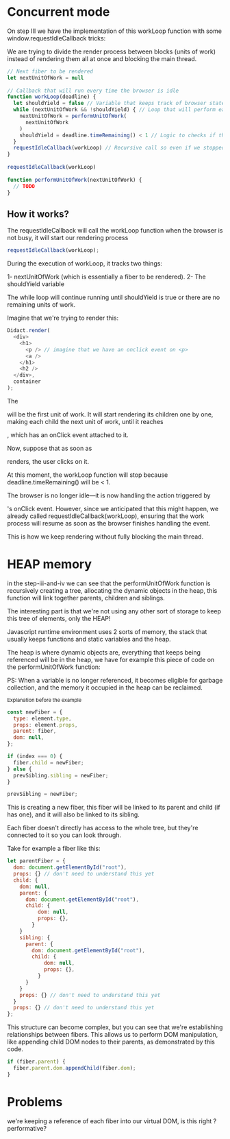 # Concurrent mode

On step III we have the implementation of this workLoop function with some window.requestIdleCallback tricks:

We are trying to divide the render process between blocks (units of work) instead of rendering them all at once and blocking the main thread.

```js
// Next fiber to be rendered
let nextUnitOfWork = null
​
// Callback that will run every time the browser is idle
function workLoop(deadline) {
  let shouldYield = false // Variable that keeps track of browser state
  while (nextUnitOfWork && !shouldYield) { // Loop that will perform each unit of work
    nextUnitOfWork = performUnitOfWork(
      nextUnitOfWork
    )
    shouldYield = deadline.timeRemaining() < 1 // Logic to checks if the browser's idle time is over
  }
  requestIdleCallback(workLoop) // Recursive call so even if we stopped performing work units, as soon as the browser is idle again, we're ready to get back into work
}
​
requestIdleCallback(workLoop)
​
function performUnitOfWork(nextUnitOfWork) {
  // TODO
}
```

## How it works?

The requestIdleCallback will call the workLoop function when the browser is not busy, it will start our rendering process

```js
requestIdleCallback(workLoop);
```

During the execution of workLoop, it tracks two things:

1- nextUnitOfWork (which is essentially a fiber to be rendered).
2- The shouldYield variable

The while loop will continue running until shouldYield is true or there are no remaining units of work.

Imagine that we're trying to render this:

```js
Didact.render(
  <div>
    <h1>
      <p /> // imagine that we have an onclick event on <p>
      <a />
    </h1>
    <h2 />
  </div>,
  container
);
```

The <div> will be the first unit of work. It will start rendering its children one by one, making each child the next unit of work, until it reaches <p>, which has an onClick event attached to it.

Now, suppose that as soon as <p /> renders, the user clicks on it.

At this moment, the workLoop function will stop because deadline.timeRemaining() will be < 1.

The browser is no longer idle—it is now handling the action triggered by <p>'s onClick event. However, since we anticipated that this might happen, we already called requestIdleCallback(workLoop), ensuring that the work process will resume as soon as the browser finishes handling the event.

This is how we keep rendering without fully blocking the main thread.

# HEAP memory

in the step-iii-and-iv we can see that the performUnitOfWork function is recursively creating a tree, allocating the dynamic objects in the heap, this function will link together parents, children and siblings.

The interesting part is that we're not using any other sort of storage to keep this tree of elements, only the HEAP!

Javascript runtime environment uses 2 sorts of memory, the stack that usually keeps functions and static variables and the heap.

The heap is where dynamic objects are, everything that keeps being referenced will be in the heap, we have for example this piece of code on the performUnitOfWork function:

PS: When a variable is no longer referenced, it becomes eligible for garbage collection, and the memory it occupied in the heap can be reclaimed.

<sub>Explanation before the example</sub>

```js
const newFiber = {
  type: element.type,
  props: element.props,
  parent: fiber,
  dom: null,
};

if (index === 0) {
  fiber.child = newFiber;
} else {
  prevSibling.sibling = newFiber;
}

prevSibling = newFiber;
```

This is creating a new fiber, this fiber will be linked to its parent and child (if has one), and it will also be linked to its sibling.

Each fiber doesn't directly has access to the whole tree, but they're connected to it so you can look through.

Take for example a fiber like this:

```js
let parentFiber = {
  dom: document.getElementById("root"),
  props: {} // don't need to understand this yet
  child: {
    dom: null,
    parent: {
      dom: document.getElementById("root"),
      child: {
          dom: null,
          props: {},
        }
    }
    sibling: {
      parent: {
        dom: document.getElementById("root"),
        child: {
            dom: null,
            props: {},
          }
      }
    }
    props: {} // don't need to understand this yet
  }
  props: {} // don't need to understand this yet
};
```

This structure can become complex, but you can see that we're establishing relationships between fibers. This allows us to perform DOM manipulation, like appending child DOM nodes to their parents, as demonstrated by this code.

```js
if (fiber.parent) {
  fiber.parent.dom.appendChild(fiber.dom);
}
```

# Problems

we're keeping a reference of each fiber into our virtual DOM, is this right ? performative?
